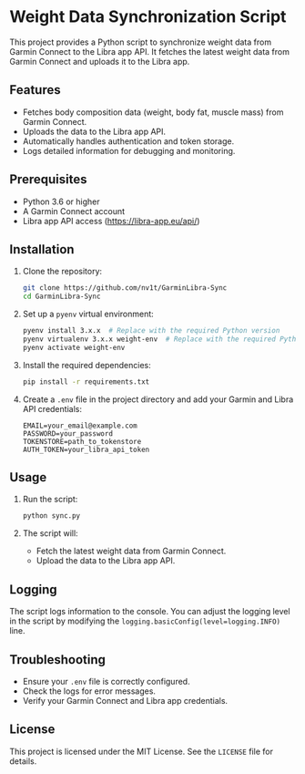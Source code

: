 # Weight Data Synchronization Script

This project provides a Python script to synchronize weight data from Garmin Connect to the Libra app API. It fetches the latest weight data from Garmin Connect and uploads it to the Libra app.

## Features

- Fetches body composition data (weight, body fat, muscle mass) from Garmin Connect.
- Uploads the data to the Libra app API.
- Automatically handles authentication and token storage.
- Logs detailed information for debugging and monitoring.

## Prerequisites

- Python 3.6 or higher
- A Garmin Connect account
- Libra app API access (https://libra-app.eu/api/)

## Installation

1. Clone the repository:
   ```bash
   git clone https://github.com/nv1t/GarminLibra-Sync
   cd GarminLibra-Sync
   ```

2. Set up a `pyenv` virtual environment:
   ```bash
   pyenv install 3.x.x  # Replace with the required Python version
   pyenv virtualenv 3.x.x weight-env  # Replace with the required Python version
   pyenv activate weight-env
   ```

3. Install the required dependencies:
   ```bash
   pip install -r requirements.txt
   ```

4. Create a `.env` file in the project directory and add your Garmin and Libra API credentials:
   ```env
   EMAIL=your_email@example.com
   PASSWORD=your_password
   TOKENSTORE=path_to_tokenstore
   AUTH_TOKEN=your_libra_api_token
   ```

## Usage

1. Run the script:
   ```bash
   python sync.py
   ```

2. The script will:
   - Fetch the latest weight data from Garmin Connect.
   - Upload the data to the Libra app API.

## Logging

The script logs information to the console. You can adjust the logging level in the script by modifying the `logging.basicConfig(level=logging.INFO)` line.

## Troubleshooting

- Ensure your `.env` file is correctly configured.
- Check the logs for error messages.
- Verify your Garmin Connect and Libra app credentials.

## License

This project is licensed under the MIT License. See the `LICENSE` file for details.